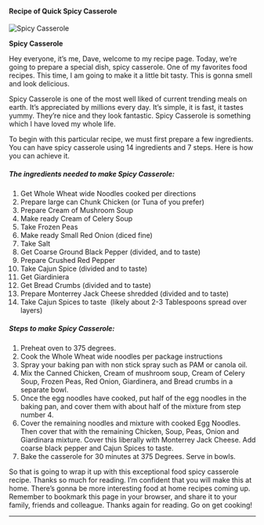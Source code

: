             

#### Recipe of Quick Spicy Casserole

![Spicy Casserole](https://img-global.cpcdn.com/recipes/2620694dc138f021/751x532cq70/spicy-casserole-recipe-main-photo.jpg)

**Spicy Casserole**

Hey everyone, it’s me, Dave, welcome to my recipe page. Today, we’re going to prepare a special dish, spicy casserole. One of my favorites food recipes. This time, I am going to make it a little bit tasty. This is gonna smell and look delicious.

Spicy Casserole is one of the most well liked of current trending meals on earth. It’s appreciated by millions every day. It’s simple, it is fast, it tastes yummy. They’re nice and they look fantastic. Spicy Casserole is something which I have loved my whole life.

To begin with this particular recipe, we must first prepare a few ingredients. You can have spicy casserole using 14 ingredients and 7 steps. Here is how you can achieve it.

##### The ingredients needed to make Spicy Casserole:

1.  Get Whole Wheat wide Noodles cooked per directions
2.  Prepare large can Chunk Chicken (or Tuna of you prefer)
3.  Prepare Cream of Mushroom Soup
4.  Make ready Cream of Celery Soup
5.  Take Frozen Peas
6.  Make ready Small Red Onion (diced fine)
7.  Take Salt
8.  Get Coarse Ground Black Pepper (divided, and to taste)
9.  Prepare Crushed Red Pepper
10.  Take Cajun Spice (divided and to taste)
11.  Get Giardiniera
12.  Get Bread Crumbs (divided and to taste)
13.  Prepare Monterrey Jack Cheese shredded (divided and to taste)
14.  Take Cajun Spices to taste  (likely about 2-3 Tablespoons spread over layers)

##### Steps to make Spicy Casserole:

1.  Preheat oven to 375 degrees.
2.  Cook the Whole Wheat wide noodles per package instructions
3.  Spray your baking pan with non stick spray such as PAM or canola oil.
4.  Mix the Canned Chicken, Cream of mushroom soup, Cream of Celery Soup, Frozen Peas, Red Onion, Giardinera, and Bread crumbs in a separate bowl.
5.  Once the egg noodles have cooked, put half of the egg noodles in the baking pan, and cover them with about half of the mixture from step number 4.
6.  Cover the remaining noodles and mixture with cooked Egg Noodles. Then cover that with the remaining Chicken, Soup, Peas, Onion and Giardinara mixture. Cover this liberally with Monterrey Jack Cheese. Add coarse black pepper and Cajun Spices to taste.
7.  Bake the casserole for 30 minutes at 375 Degrees. Serve in bowls.

So that is going to wrap it up with this exceptional food spicy casserole recipe. Thanks so much for reading. I’m confident that you will make this at home. There’s gonna be more interesting food at home recipes coming up. Remember to bookmark this page in your browser, and share it to your family, friends and colleague. Thanks again for reading. Go on get cooking!

* * *